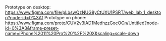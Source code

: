 Prototype on desktop: https://www.figma.com/file/pLbswQzNUG8yCtUXU1PSRT/web_lab_1_desktop?node-id=0%3A1
Prototype on phone: https://www.figma.com/proto/CUV2v3iAD1MedhzzGocOCn/Untitled?node-id=0%3A3&frame-preset-name=iPhone%2011%20Pro%20%2F%20X&scaling=scale-down
